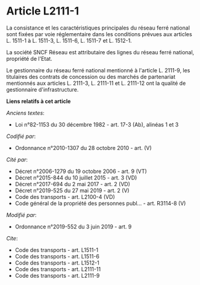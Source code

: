 # Article L2111-1

La consistance et les caractéristiques principales du réseau ferré national sont fixées par voie réglementaire dans les
conditions prévues aux articles L. 1511-1 à L. 1511-3, L. 1511-6, L. 1511-7 et L. 1512-1.

La société SNCF Réseau est attributaire des lignes du réseau ferré national, propriété de l'Etat.

Le gestionnaire du réseau ferré national mentionné à l'article L. 2111-9, les titulaires des contrats de concession ou des
marchés de partenariat mentionnés aux articles L. 2111-3, L. 2111-11 et L. 2111-12 ont la qualité de gestionnaire
d'infrastructure.

**Liens relatifs à cet article**

_Anciens textes_:

  - Loi n°82-1153 du 30 décembre 1982 - art. 17-3 (Ab), alinéas 1 et 3

_Codifié par_:

  - Ordonnance n°2010-1307 du 28 octobre 2010 - art. (V)

_Cité par_:

  - Décret n°2006-1279 du 19 octobre 2006 - art. 9 (VT)
  - Décret n°2015-844 du 10 juillet 2015 - art. 3 (VD)
  - Décret n°2017-694 du 2 mai 2017 - art. 2 (VD)
  - Décret n°2019-525 du 27 mai 2019 - art. 2 (V)
  - Code des transports - art. L2100-4 (VD)
  - Code général de la propriété des personnes publ... - art. R3114-8 (V)

_Modifié par_:

  - Ordonnance n°2019-552 du 3 juin 2019 - art. 9

_Cite_:

  - Code des transports - art. L1511-1
  - Code des transports - art. L1511-6
  - Code des transports - art. L1512-1
  - Code des transports - art. L2111-11
  - Code des transports - art. L2111-9
